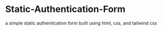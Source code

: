 # Static-Authentication-Form
a simple static authentication form built using html, css, and tailwind css
